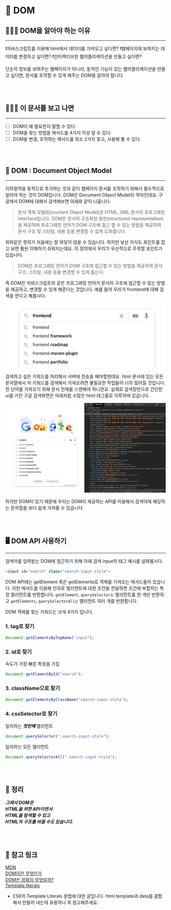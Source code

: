 # 📝 DOM

## 🧑🏼‍🚀 DOM을 알아야 하는 이유

<hr>

❗자바스크립트를 이용해 html에서 데이터를 가져오고 싶다면?
❗웹페이지에 보여지는 데이터를 변경하고 싶다면?
❗인터렉티브한 웹어플리케이션을 만들고 싶다면?

단순히 정보를 보여주는 웹페이지가 아니라, 동적인 기능이 있는 웹어플리케이션을 만들고 싶다면, 문서를 조작할 수 있게 해주는 DOM을 알아야 합니다.

<br>
<br>

## 🙋🏻‍♂️ 이 문서를 보고 나면

<hr>

- [ ] DOM이 왜 필요한지 말할 수 있다.
- [ ] DOM을 찾는 방법을 메서드를 4가지 이상 알 수 있다.
- [ ] DOM을 변경, 조작하는 메서드를 최소 2가지 찾고, 사용해 볼 수 있다.

<br>
<br>

## 📝 DOM : Document Object Model

<hr>

지하철역을 동적으로 추가하는 것과 같이 웹페이지 문서를 조작하기 위해서 필수적으로 알아야 하는 것이 DOM입니다.
DOM은 Document Object Model의 약자인데요. 구글에서 DOM에 대해서 검색해보면 아래와 같이 나옵니다.

> 문서 객체 모델(Document Object Model)은 HTML, XML 문서의 프로그래밍 interface입니다. DOM은 문서의 구조화된 표현(structured representation)을 제공하며 프로그래밍 언어가 DOM 구조에 접근 할 수 있는 방법을 제공하여 문서 구조 및 스타일, 내용 등을 변경할 수 있게 도와줍니다.

위와같은 정의가 처음에는 잘 와닿지 않을 수 있습니다.
하지만 낯선 지식도 포인트를 잡고 보면 훨씬 이해하기 쉬워지는데요. 이 정의에서 우리가 우선적으로 주목할 포인트가 있습니다.

> DOM은 프로그래밍 언어가 DOM 구조에 접근할 수 있는 방법을 제공하여
> 문서 구조, 스타일, 내용 등을 변경할 수 있게 돕는다.

즉 DOM은 자바스크립트와 같은 프로그래밍 언어가 문서의 구조에 접근할 수 있는 방법을 제공하고, 변경할 수 있게 해준다는 것입니다.
예를 들어 우리가 frontend에 대해 검색을 한다고 해봅시다.

![images](./assets/1.png)

검색하고 싶은 키워드를 처리해서 서버에 전송을 해야할텐데요. html 문서에 있는 모든 문자열에서 저 키워드를 검색해서 가져오려면 불필요한 작업들이 너무 많아질 것입니다. 한 단어를 가져오기 위해 문서 전체를 스캔해야 하니깐요. 실제로 검색창만으로 간단한 ui를 가진 구글 검색화면은 아래처럼 수많은 html 태그들로 이루어져 있습니다.

![images](./assets/2.png)

하지만 DOM이 있기 때문에 우리는 DOM이 제공하는 API를 이용해서 검색어에 해당하는 문자열을 보다 쉽게 가져올 수 있습니다.

<br>
<br>

## 🖥️ DOM API 사용하기

<hr>

검색어를 입력받는 DOM에 접근하기 위해 아래 검색 input의 태그 예시를 살펴봅시다.

```js
<input id="search" class="search-input-style">
```

DOM API에는 getElement 혹은 getElements로 객체를 가져오는 메서드들이 있습니다.
이런 메서드를 이용해 인자로 엘리먼트에 대한 조건을 전달하면 조건에 부합하는 특정 엘리먼트를 반환합니다.
`getElement`, `querySelector는` 엘리먼트를 한 개만 반환하고 `getElements`, `querySelectorAll는` 엘리먼트 여러 개를 반환합니다.

DOM 객체를 찾는 키워드는 크게 4가지 입니다.

### 1. tag로 찾기

```js
document.getElementsByTagName("input");
```

### 2. id로 찾기

속도가 가장 빠른 특징을 가짐

```js
document.getElementById("search");
```

### 3. className으로 찾기

```js
document.getElementsByClassName("search-input-style");
```

### 4. cssSelector로 찾기

일치하는 **_첫번째_** 엘리먼트

```js
document.querySelector(".search-input-style");
```

일치하는 모든 엘리먼트

```js
document.querySelectorAll(".search-input-style");
```

<br>
<br>

## 📘 정리

**_그래서 DOM은_**  
**_HTML을 위한 API이면서_**  
**_HTML을 탐색할 수 있고_**  
**_HTML의 구조를 바꿀 수도 있습니다._**

<br>
<br>

## 🔗 참고 링크

[MDN](https://developer.mozilla.org/ko/docs/Web/API/Document_Object_Model/Introduction)  
[DOM이란 무엇인가](https://velog.io/@godori/DOM이란-무엇인가)  
[DOM은 정확히 무엇일까?](https://wit.nts-corp.com/2019/02/14/5522)  
[Template literals](https://developer.mozilla.org/ko/docs/Web/JavaScript/Reference/Template_literals)

- ES6의 Template Literals 문법에 대한 글입니다. html template과 data를 결합해서 만들어 내는데 유용하니 꼭 참고해주세요.
